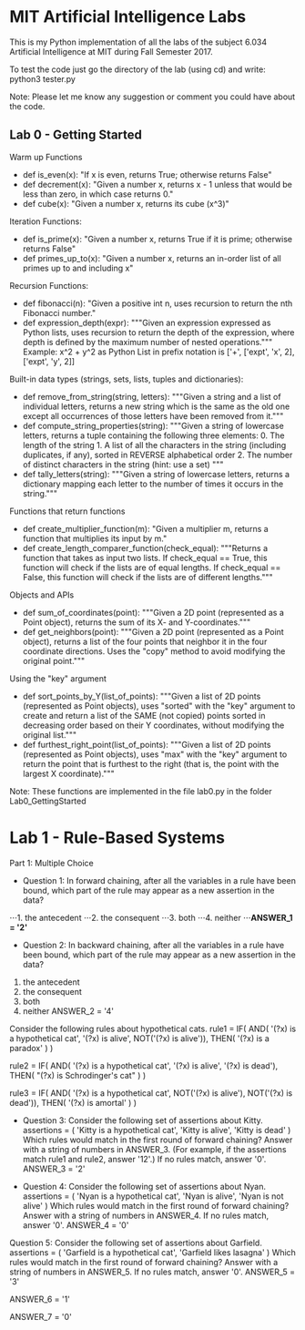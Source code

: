 # MIT Artificial Intelligence Labs

This is my Python implementation of all the labs of the subject 6.034 Artificial Intelligence at MIT during Fall Semester 2017.

To test the code just go the directory of the lab (using cd) and write: python3 tester.py

Note: Please let me know any suggestion or comment you could have about the code.

## Lab 0 - Getting Started
Warm up Functions
- def is_even(x):
      "If x is even, returns True; otherwise returns False"
- def decrement(x):
      "Given a number x, returns x - 1 unless that would be less than zero, in which case returns 0."
- def cube(x):
      "Given a number x, returns its cube (x^3)"      

Iteration Functions:
- def is_prime(x):
      "Given a number x, returns True if it is prime; otherwise returns False"
- def primes_up_to(x):
      "Given a number x, returns an in-order list of all primes up to and including x"

Recursion Functions:
- def fibonacci(n):
      "Given a positive int n, uses recursion to return the nth Fibonacci number."
- def expression_depth(expr):
      """Given an expression expressed as Python lists, uses recursion to return
      the depth of the expression, where depth is defined by the maximum number of
      nested operations."""
      Example: x^2 + y^2 as Python List in prefix notation is ['+', ['expt', 'x', 2], ['expt', 'y', 2]]

Built-in data types (strings, sets, lists, tuples and dictionaries):
- def remove_from_string(string, letters):
      """Given a string and a list of individual letters, returns a new string
      which is the same as the old one except all occurrences of those letters
      have been removed from it."""
- def compute_string_properties(string):
      """Given a string of lowercase letters, returns a tuple containing the
      following three elements:
          0. The length of the string
          1. A list of all the characters in the string (including duplicates, if
             any), sorted in REVERSE alphabetical order
          2. The number of distinct characters in the string (hint: use a set)
      """
- def tally_letters(string):
      """Given a string of lowercase letters, returns a dictionary mapping each
      letter to the number of times it occurs in the string."""     
 
Functions that return functions
- def create_multiplier_function(m):
      "Given a multiplier m, returns a function that multiplies its input by m."
- def create_length_comparer_function(check_equal):
      """Returns a function that takes as input two lists. If check_equal == True,
      this function will check if the lists are of equal lengths. If
      check_equal == False, this function will check if the lists are of different
      lengths."""      
 
Objects and APIs
- def sum_of_coordinates(point):
      """Given a 2D point (represented as a Point object), returns the sum
      of its X- and Y-coordinates."""
- def get_neighbors(point):
     """Given a 2D point (represented as a Point object), returns a list of the
     four points that neighbor it in the four coordinate directions. Uses the
     "copy" method to avoid modifying the original point."""       

Using the "key" argument
- def sort_points_by_Y(list_of_points):
      """Given a list of 2D points (represented as Point objects), uses "sorted"
      with the "key" argument to create and return a list of the SAME (not copied)
      points sorted in decreasing order based on their Y coordinates, without
      modifying the original list."""
- def furthest_right_point(list_of_points):
      """Given a list of 2D points (represented as Point objects), uses "max" with
      the "key" argument to return the point that is furthest to the right (that
      is, the point with the largest X coordinate)."""      

Note: These functions are implemented in the file lab0.py in the folder Lab0_GettingStarted   

# Lab 1 - Rule-Based Systems

Part 1: Multiple Choice
- Question 1: In forward chaining, after all the variables in a rule have been bound, which part of the rule may appear as a new assertion in the data?

⋅⋅⋅1. the antecedent
⋅⋅⋅2. the consequent
⋅⋅⋅3. both
⋅⋅⋅4. neither 
⋅⋅⋅**ANSWER_1 = '2'**

- Question 2: In backward chaining, after all the variables in a rule have been bound, which part of the rule may appear as a new assertion in the data?

1. the antecedent
2. the consequent
3. both
4. neither 
ANSWER_2 = '4'

Consider the following rules about hypothetical cats.
rule1 = IF( AND( '(?x) is a hypothetical cat',
                 '(?x) is alive',
                 NOT('(?x) is alive')),
            THEN( '(?x) is a paradox' ) )

rule2 = IF( AND( '(?x) is a hypothetical cat',
                 '(?x) is alive',
                 '(?x) is dead'),
            THEN( "(?x) is Schrodinger's cat" ) )

rule3 = IF( AND( '(?x) is a hypothetical cat',
                 NOT('(?x) is alive'),
                 NOT('(?x) is dead')),
            THEN( '(?x) is amortal' ) )

- Question 3: Consider the following set of assertions about Kitty.
assertions = ( 'Kitty is a hypothetical cat',
               'Kitty is alive',
               'Kitty is dead' )
Which rules would match in the first round of forward chaining? Answer with a string of numbers in ANSWER_3. (For example, if the assertions match rule1 and rule2, answer '12'.) If no rules match, answer '0'. 
ANSWER_3 = '2'

- Question 4: Consider the following set of assertions about Nyan.
assertions = ( 'Nyan is a hypothetical cat',
               'Nyan is alive',
               'Nyan is not alive' )
Which rules would match in the first round of forward chaining? Answer with a string of numbers in ANSWER_4. If no rules match, answer '0'.
ANSWER_4 = '0'

Question 5: Consider the following set of assertions about Garfield.
assertions = ( 'Garfield is a hypothetical cat',
               'Garfield likes lasagna' )
Which rules would match in the first round of forward chaining? Answer with a string of numbers in ANSWER_5. If no rules match, answer '0'.
ANSWER_5 = '3'

ANSWER_6 = '1'

ANSWER_7 = '0'















